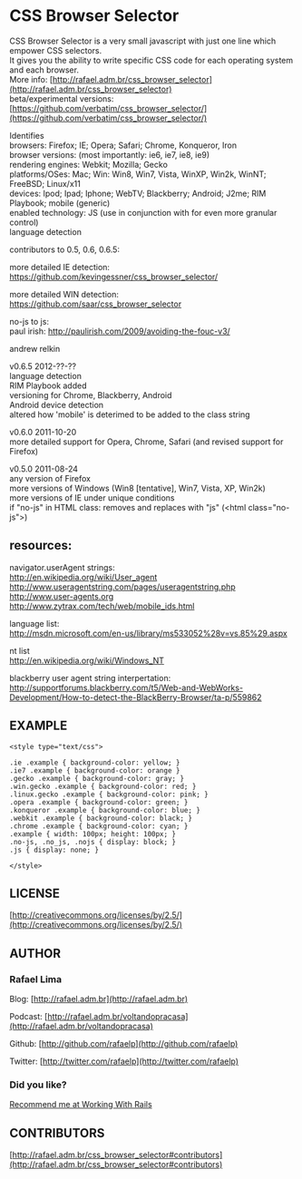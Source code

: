 # CSS Browser Selector

CSS Browser Selector is a very small javascript with just one line which empower CSS selectors. 
<br />It gives you the ability to write specific CSS code for each operating system and each browser.
<br />More info: [http://rafael.adm.br/css_browser_selector](http://rafael.adm.br/css_browser_selector)
<br />beta/experimental versions: [https://github.com/verbatim/css_browser_selector/](https://github.com/verbatim/css_browser_selector/)

Identifies
<br />browsers: Firefox; IE; Opera; Safari; Chrome, Konqueror, Iron
<br />browser versions: (most importantly: ie6, ie7, ie8, ie9)
<br />rendering engines: Webkit; Mozilla; Gecko
<br />platforms/OSes: Mac; Win: Win8, Win7, Vista, WinXP, Win2k, WinNT; FreeBSD; Linux/x11 
<br />devices: Ipod; Ipad; Iphone; WebTV; Blackberry; Android; J2me; RIM Playbook; mobile (generic)
<br />enabled technology: JS (use in conjunction with <html class="no-js"> for even more granular control)
<br />language detection

contributors to 0.5, 0.6, 0.6.5:

more detailed IE detection:
<br />https://github.com/kevingessner/css_browser_selector/

more detailed WIN detection:
<br />https://github.com/saar/css_browser_selector

no-js to js:
<br />paul irish: http://paulirish.com/2009/avoiding-the-fouc-v3/

andrew relkin

v0.6.5 2012-??-??
<br />language detection
<br />RIM Playbook added
<br />versioning for Chrome, Blackberry, Android 
<br />Android device detection
<br />altered how 'mobile' is deterimed to be added to the class string

v0.6.0 2011-10-20
<br />more detailed support for Opera, Chrome, Safari (and revised support for Firefox)

v0.5.0 2011-08-24
<br />any version of Firefox
<br />more versions of Windows (Win8 [tentative], Win7, Vista, XP, Win2k)
<br />more versions of IE under unique conditions
<br />if "no-js" in HTML class: removes and replaces with "js" (\<html class="no-js"\>)

## resources:

navigator.userAgent strings:
<br />http://en.wikipedia.org/wiki/User_agent
<br />http://www.useragentstring.com/pages/useragentstring.php
<br />http://www.user-agents.org
<br />http://www.zytrax.com/tech/web/mobile_ids.html

language list:
<br />http://msdn.microsoft.com/en-us/library/ms533052%28v=vs.85%29.aspx

nt list
<br />http://en.wikipedia.org/wiki/Windows_NT

blackberry user agent string interpertation:
<br />http://supportforums.blackberry.com/t5/Web-and-WebWorks-Development/How-to-detect-the-BlackBerry-Browser/ta-p/559862

## EXAMPLE

    <style type="text/css"> 
    
    .ie .example { background-color: yellow; }
    .ie7 .example { background-color: orange }
    .gecko .example { background-color: gray; }
    .win.gecko .example { background-color: red; }
    .linux.gecko .example { background-color: pink; }
    .opera .example { background-color: green; }
    .konqueror .example { background-color: blue; }
    .webkit .example { background-color: black; }
    .chrome .example { background-color: cyan; }
    .example { width: 100px; height: 100px; }
    .no-js, .no_js, .nojs { display: block; }
    .js { display: none; }
    
    </style>


## LICENSE

[http://creativecommons.org/licenses/by/2.5/](http://creativecommons.org/licenses/by/2.5/)

## AUTHOR

### **Rafael Lima**

Blog: [http://rafael.adm.br](http://rafael.adm.br)

Podcast: [http://rafael.adm.br/voltandopracasa](http://rafael.adm.br/voltandopracasa)

Github: [http://github.com/rafaelp](http://github.com/rafaelp)

Twitter: [http://twitter.com/rafaelp](http://twitter.com/rafaelp)

### Did you like?

[Recommend me at Working With Rails](http://workingwithrails.com/recommendation/new/person/14248-rafael-lima)

## CONTRIBUTORS

[http://rafael.adm.br/css_browser_selector#contributors](http://rafael.adm.br/css_browser_selector#contributors)


